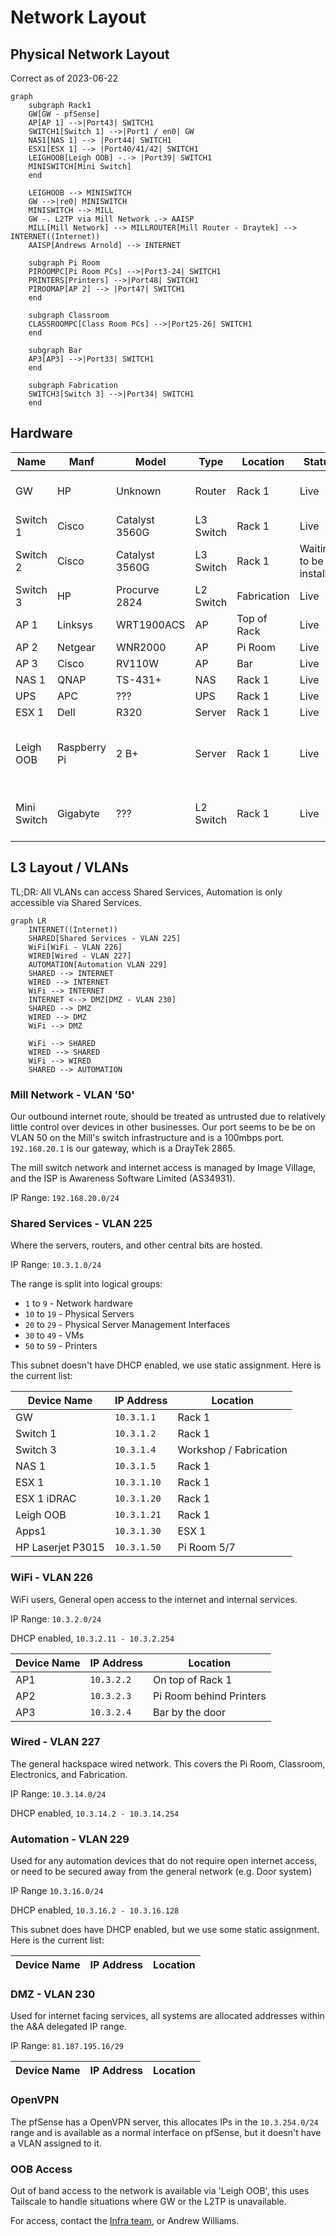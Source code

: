 # Network Layout

## Physical Network Layout

Correct as of 2023-06-22

```mermaid
graph 
    subgraph Rack1
    GW[GW - pfSense] 
    AP[AP 1] -->|Port43| SWITCH1
    SWITCH1[Switch 1] -->|Port1 / en0| GW
    NAS1[NAS 1] --> |Port44| SWITCH1
    ESX1[ESX 1] --> |Port40/41/42| SWITCH1
    LEIGHOOB[Leigh OOB] -.-> |Port39| SWITCH1
    MINISWITCH[Mini Switch]
    end

    LEIGHOOB --> MINISWITCH
    GW -->|re0| MINISWITCH
    MINISWITCH --> MILL
    GW -. L2TP via Mill Network .-> AAISP
    MILL[Mill Network] --> MILLROUTER[Mill Router - Draytek] --> INTERNET((Internet))
    AAISP[Andrews Arnold] --> INTERNET
    
    subgraph Pi Room
    PIROOMPC[Pi Room PCs] -->|Port3-24| SWITCH1
    PRINTERS[Printers] -->|Port48| SWITCH1
    PIROOMAP[AP 2] --> |Port47| SWITCH1
    end

    subgraph Classroom
    CLASSROOMPC[Class Room PCs] -->|Port25-26| SWITCH1
    end
    
    subgraph Bar
    AP3[AP3] -->|Port33| SWITCH1
    end
    
    subgraph Fabrication
    SWITCH3[Switch 3] -->|Port34| SWITCH1
    end
```

## Hardware

| Name        | Manf         | Model          | Type      | Location    | Status                  | Notes                                                           |
| ----------- | ------------ | -------------- | --------- | ----------- | ----------------------- | --------------------------------------------------------------- |
| GW          | HP           | Unknown        | Router    | Rack 1      | Live                    | HP desktop system running pfSense                               |
| Switch 1    | Cisco        | Catalyst 3560G | L3 Switch | Rack 1      | Live                    |                                                                 |
| Switch 2    | Cisco        | Catalyst 3560G | L3 Switch | Rack 1      | Waiting to be installed | Sandbox/Learning switch                                         |
| Switch 3    | HP           | Procurve 2824  | L2 Switch | Fabrication | Live                    | Switch for the fabrication area                                 |
| AP 1        | Linksys      | WRT1900ACS     | AP        | Top of Rack | Live                    | Uses stock firmware                                             |
| AP 2        | Netgear      | WNR2000        | AP        | Pi Room     | Live                    |                                                                 |
| AP 3        | Cisco        | RV110W         | AP        | Bar         | Live                    |                                                                 |
| NAS 1       | QNAP         | TS-431+        | NAS       | Rack 1      | Live                    |                                                                 |
| UPS         | APC          | ???            | UPS       | Rack 1      | Live                    |                                                                 |
| ESX 1       | Dell         | R320           | Server    | Rack 1      | Live                    |                                                                 |
| Leigh OOB   | Raspberry Pi | 2 B+           | Server    | Rack 1      | Live                    | Gives us 'out of band' access to Hackspace network and devices  |
| Mini Switch | Gigabyte     | ???            | L2 Switch | Rack 1      | Live                    | Multiple ports on the Mill network, needs switching to Switch 1 |


## L3 Layout / VLANs

TL;DR: All VLANs can access Shared Services, Automation is only accessible via Shared Services.

```mermaid
graph LR
    INTERNET((Internet))
    SHARED[Shared Services - VLAN 225]
    WiFi[WiFi - VLAN 226]
    WIRED[Wired - VLAN 227]
    AUTOMATION[Automation VLAN 229]
    SHARED --> INTERNET
    WIRED --> INTERNET
    WiFi --> INTERNET
    INTERNET <--> DMZ[DMZ - VLAN 230]
    SHARED --> DMZ
    WIRED --> DMZ
    WiFi --> DMZ
    
    WiFi --> SHARED
    WIRED --> SHARED
    WiFi --> WIRED
    SHARED --> AUTOMATION
```

### Mill Network - VLAN '50'

Our outbound internet route, should be treated as untrusted due to relatively little control over devices in other businesses. Our port seems to be be on VLAN 50 on the Mill's switch infrastructure and is a 100mbps port. `192.168.20.1` is our gateway, which is a DrayTek 2865.

The mill switch network and internet access is managed by Image Village, and the ISP is Awareness Software Limited (AS34931).

IP Range: `192.168.20.0/24`

### Shared Services - VLAN 225

Where the servers, routers, and other central bits are hosted.

IP Range: `10.3.1.0/24`

The range is split into logical groups:

* `1` to `9` - Network hardware
* `10` to `19` - Physical Servers
* `20` to `29` - Physical Server Management Interfaces
* `30` to `49` - VMs
* `50` to `59` - Printers

This subnet doesn't have DHCP enabled, we use static assignment. Here is the current list:

| Device Name       | IP Address  | Location               |
| ----------------- | ----------- | ---------------------- |
| GW                | `10.3.1.1`  | Rack 1                 |
| Switch 1          | `10.3.1.2`  | Rack 1                 |
| Switch 3          | `10.3.1.4`  | Workshop / Fabrication |
| NAS 1             | `10.3.1.5`  | Rack 1                 |
| ESX 1             | `10.3.1.10` | Rack 1                 |
| ESX 1 iDRAC       | `10.3.1.20` | Rack 1                 |
| Leigh OOB         | `10.3.1.21` | Rack 1                 |
| Apps1             | `10.3.1.30` | ESX 1                  |
| HP Laserjet P3015 | `10.3.1.50` | Pi Room 5/7            |

### WiFi - VLAN 226

WiFi users, General open access to the internet and internal services.

IP Range: `10.3.2.0/24`

DHCP enabled, `10.3.2.11 - 10.3.2.254`

| Device Name | IP Address | Location                |
| ----------- | ---------- | ----------------------- |
| AP1         | `10.3.2.2` | On top of Rack 1        |
| AP2         | `10.3.2.3` | Pi Room behind Printers |
| AP3         | `10.3.2.4` | Bar by the door         |

### Wired - VLAN 227

The general hackspace wired network. This covers the Pi Room, Classroom, Electronics, and Fabrication.

IP Range: `10.3.14.0/24`

DHCP enabled, `10.3.14.2 - 10.3.14.254`

### Automation - VLAN 229

Used for any automation devices that do not require open internet access, or need to be secured away from the general network (e.g. Door system)

IP Range `10.3.16.0/24`

DHCP enabled, `10.3.16.2 - 10.3.16.128`

This subnet does have DHCP enabled, but we use some static assignment. Here is the current list:

| Device Name | IP Address | Location |
| ----------- | ---------- | -------- |

### DMZ - VLAN 230

Used for internet facing services, all systems are allocated addresses within the A&A delegated IP range.

IP Range: `81.187.195.16/29`

| Device Name | IP Address | Location |
| ----------- | ---------- | -------- |

### OpenVPN

The pfSense has a OpenVPN server, this allocates IPs in the `10.3.254.0/24` range and is available as a normal interface on pfSense, but it doesn't have a VLAN assigned to it.

### OOB Access

Out of band access to the network is available via 'Leigh OOB', this uses Tailscale to handle situations where GW or the L2TP is unavailable.

For access, contact the [Infra team](../membership/useful_contacts.md#tech-infrastructure), or Andrew Williams.